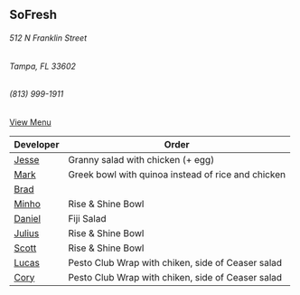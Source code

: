 
## SoFresh
###### 512 N Franklin Street
###### Tampa, FL 33602
###### (813) 999-1911

[View Menu](https://ordering.chownow.com/order/1667/locations)


Developer     | Order
--------------|---------------------
[Jesse](https://github.com/jessecurry)              | Granny salad with chicken (+ egg)
[Mark](http://github.com/mark-smithtb)              | Greek bowl with quinoa instead of rice and chicken
[Brad](https://github.com/bself)                    | 
[Minho](https://github.com/minhochoi)               | Rise & Shine Bowl
[Daniel](https://github.come/dtartaglia)            | Fiji Salad
[Julius](https://github.com/jbzozowski)             | Rise & Shine Bowl
[Scott](https://github.com/Scotty813)               | Rise & Shine Bowl
[Lucas](https://github.com/LucasClaude)             | Pesto Club Wrap with chiken, side of Ceaser salad
[Cory]()                                            | Pesto Club Wrap with chiken, side of Ceaser salad
